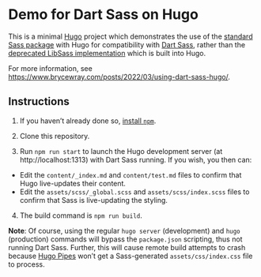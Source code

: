 # Demo for Dart Sass on Hugo

This is a minimal [Hugo](https://gohugo.io) project which demonstrates the use of the [standard Sass package](https://github.com/sass/sass) with Hugo for compatibility with [Dart Sass](https://sass-lang.com/dart-sass), rather than the [deprecated LibSass implementation](https://sass-lang.com/blog/libsass-is-deprecated) which is built into Hugo.

For more information, see https://www.brycewray.com/posts/2022/03/using-dart-sass-hugo/.

## Instructions

1. If you haven’t already done so, [install `npm`](https://docs.npmjs.com/downloading-and-installing-node-js-and-npm).

2. Clone this repository.

3. Run `npm run start` to launch the Hugo development server (at http://localhost:1313) with Dart Sass running. If you wish, you then can:
- Edit the `content/_index.md` and `content/test.md` files to confirm that Hugo live-updates their content.
- Edit the `assets/scss/_global.scss` and `assets/scss/index.scss` files to confirm that Sass is live-updating the styling.

4. The build command is `npm run build`.

**Note**: Of course, using the regular `hugo server` (development) and `hugo` (production) commands will bypass the `package.json` scripting, thus not running Dart Sass. Further, this will cause remote build attempts to crash because [Hugo Pipes](https://gohugo.io/hugo-pipes) won’t get a Sass-generated `assets/css/index.css` file to process.